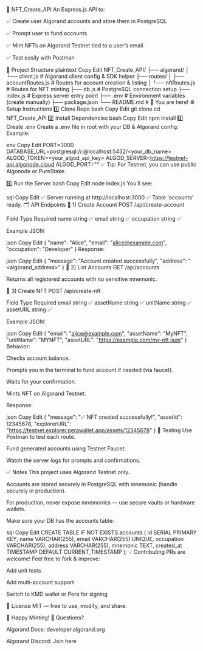 📄 NFT_Create_API
An Express.js API to:

✅ Create user Algorand accounts and store them in PostgreSQL

✅ Prompt user to fund accounts

✅ Mint NFTs on Algorand Testnet tied to a user’s email

✅ Test easily with Postman

📂 Project Structure
plaintext
Copy
Edit
NFT_Create_API/
├── algorand/
│   └── client.js         # Algorand client config & SDK helper
├── routes/
│   ├── accountRoutes.js  # Routes for account creation & listing
│   └── nftRoutes.js      # Routes for NFT minting
├── db.js                 # PostgreSQL connection setup
├── index.js              # Express server entry point
├── .env                  # Environment variables (create manually)
├── package.json
└── README.md             # 📌 You are here!
⚙️ Setup Instructions
1️⃣ Clone Repo
bash
Copy
Edit
git clone <your-repo-url>
cd NFT_Create_API
2️⃣ Install Dependencies
bash
Copy
Edit
npm install
3️⃣ Create .env
Create a .env file in root with your DB & Algorand config:
Example:

env
Copy
Edit
PORT=3000
DATABASE_URL=postgresql://<username>:<password>@localhost:5432/<your_db_name>
ALGOD_TOKEN=<your_algod_api_key>
ALGOD_SERVER=https://testnet-api.algonode.cloud
ALGOD_PORT=""
✅ Tip: For Testnet, you can use public Algonode or PureStake.

4️⃣ Run the Server
bash
Copy
Edit
node index.js
You’ll see:

sql
Copy
Edit
✅ Server running at http://localhost:3000
✅ Table 'accounts' ready.
🗂️ API Endpoints
🔑 1) Create Account
POST /api/create-account

Field	Type	Required
name	string	✅
email	string	✅
occupation	string	✅

Example JSON:

json
Copy
Edit
{
  "name": "Alice",
  "email": "alice@example.com",
  "occupation": "Developer"
}
Response:

json
Copy
Edit
{
  "message": "Account created successfully",
  "address": "<algorand_address>"
}
🧾 2) List Accounts
GET /api/accounts

Returns all registered accounts with no sensitive mnemonic.

🎨 3) Create NFT
POST /api/create-nft

Field	Type	Required
email	string	✅
assetName	string	✅
unitName	string	✅
assetURL	string	✅

Example JSON:

json
Copy
Edit
{
  "email": "alice@example.com",
  "assetName": "MyNFT",
  "unitName": "MYNFT",
  "assetURL": "https://example.com/my-nft.json"
}
Behavior:

Checks account balance.

Prompts you in the terminal to fund account if needed (via faucet).

Waits for your confirmation.

Mints NFT on Algorand Testnet.

Response:

json
Copy
Edit
{
  "message": "✅ NFT created successfully!",
  "assetId": 12345678,
  "explorerURL": "https://testnet.explorer.perawallet.app/assets/12345678"
}
🧪 Testing
Use Postman to test each route.

Fund generated accounts using Testnet Faucet.

Watch the server logs for prompts and confirmations.

✅ Notes
This project uses Algorand Testnet only.

Accounts are stored securely in PostgreSQL with mnemonic (handle securely in production).

For production, never expose mnemonics — use secure vaults or hardware wallets.

Make sure your DB has the accounts table:

sql
Copy
Edit
CREATE TABLE IF NOT EXISTS accounts (
  id SERIAL PRIMARY KEY,
  name VARCHAR(255),
  email VARCHAR(255) UNIQUE,
  occupation VARCHAR(255),
  address VARCHAR(255),
  mnemonic TEXT,
  created_at TIMESTAMP DEFAULT CURRENT_TIMESTAMP
);
💡 Contributing
PRs are welcome! Feel free to fork & improve:

Add unit tests

Add multi-account support

Switch to KMD wallet or Pera for signing

📜 License
MIT — free to use, modify, and share.

🚀 Happy Minting!
🔗 Questions?

Algorand Docs: developer.algorand.org

Algorand Discord: Join here
